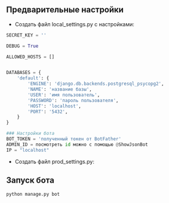 Предварительные настройки
---
- Создать файл local_settings.py с настройками:

```python
SECRET_KEY = ''

DEBUG = True

ALLOWED_HOSTS = []


DATABASES = {
    'default': {
        'ENGINE': 'django.db.backends.postgresql_psycopg2',
        'NAME': 'название базы',
        'USER': 'имя пользователь',
        'PASSWORD': 'пароль пользователя',
        'HOST': 'localhost',
        'PORT': '5432',
    }
}

### Настройки бота
BOT_TOKEN = 'полученный токен от BotFather'
ADMIN_ID = посмотреть id можно с помощью @ShowJsonBot
IP = "localhost"
```
- Создать файл prod_settings.py:

Запуск бота
---
```python
python manage.py bot
```